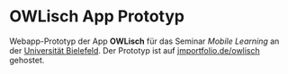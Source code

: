 # OWLisch App Prototyp
Webapp-Prototyp der App **OWLisch** für das Seminar _Mobile Learning_ an der [Universität Bielefeld](http://www.uni-bielefeld.de).
Der Prototyp ist auf [jmportfolio.de/owlisch](http://jmportfolio.de/owlisch/) gehostet.
